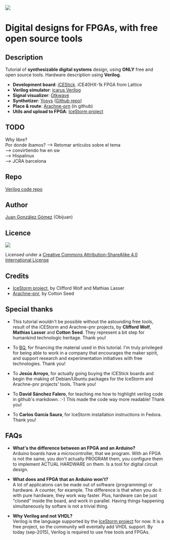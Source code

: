 ![](https://github.com/Obijuan/open-fpga-verilog-tutorial/raw/master/tutorial/doc/images/tutorial-fpga-logo.png)


# Digital designs for FPGAs, with free open source tools

## Description

Tutorial of **synthesizable digital systems** design, using **ONLY** free and open source tools. Hardware description using **Verilog**.
* **Development board**: [iCEStick](http://www.latticesemi.com/icestick). iCE40HX-1k FPGA from Lattice
* **Verilog simulator**: [icarus Verilog](http://iverilog.icarus.com/) 
* **Signal visualizer**: [Gtkwave](http://gtkwave.sourceforge.net/)
* **Synthetizer**: [Yosys](http://www.clifford.at/yosys/) ([Github repo](https://github.com/cliffordwolf/yosys))
* **Place & route**: [Arachne-prn](https://github.com/cseed/arachne-pnr) (in github)
* **Utils and upload to FPGA**: [IceStorm project](http://www.clifford.at/icestorm/)

## TODO  
Why libre?  
Por donde íbamos? --> Retomar artículos sobre el tema  
--> convirtiendo hw en sw  
--> Hispalinux  
--> JCRA barcelona  

## Repo

[Verilog code repo](https://github.com/Obijuan/open-fpga-verilog-tutorial)

## Author
[Juan González Gómez](http://obijuan.github.io/) (Obijuan)

## Licence
<img src="https://github.com/Obijuan/open-fpga-verilog-tutorial/raw/master/tutorial/T00-Intro/images/bq-logo-cc-sa-small-150px.png">

Licensed under a  [Creative Commons Attribution-ShareAlike 4.0 International License](http://creativecommons.org/licenses/by-sa/4.0/)

## Credits
* [IceStorm project](http://www.clifford.at/icestorm/ ), by Clifford Wolf and Mathias Lasser
* [Arachne-pnr](https://github.com/cseed/arachne-pnr), by Cotton Seed 

## Special thanks
* This tutorial wouldn't be possible without the astounding free tools, result of the iCEStorm and Arachne-pnr projects, by **Clifford Wolf**, **Mathias Lasser** and **Cotton Seed**. They represent a bit step for humankind technologic heritage. Thank you!

* To [BQ](http://bq.com), for financing the material used in this tutorial. I'm truly privileged for being able to work in a company that encourages the maker spirit, and support research and experimentation initiatives with free technologies. Thank you!

* To **Jesús Arroyo**, for actually going buying the iCEStick boards and begin the making of Debian/Ubuntu packages for the IceStorm and Arachne-pnr projects' tools. Thank you! 

* To **David Sánchez Falero**, for teaching me how to highlight verilog code in github's markdown. :-) This made the code way more readable! Thank you! 

* To **Carlos García Saura**, for IceStorm installation instructions in Fedora.  Thank you!

## FAQs
* **What's the difference between an FPGA and an Arduino?**  
Arduino boards have a microcontroller, that we program. With an FPGA is not the same, you don't actually PROGRAM them, you configure them to implement ACTUAL HARDWARE on them. Is a tool for digital circuit design.

* **What does and FPGA that an Arduino won't?**  
A lot of applicatons can be made out of software (programming) or hardware. A counter, for example. The difference is that when you do it with pure hardware, they work way faster. Plus, hardware can be just "cloned" inside the board, and work in parallel. Having things happening simultaneously by softare is not a trivial thing.

* **Why Verilog and not VHDL?**  
Verilog is the language supported by the [IceStorm project](http://www.clifford.at/icestorm/) for now. It is a free project, so the community will eventally add VHDL support. By today (sep-2015), Verilog is required to use free tools and FPGAs.
